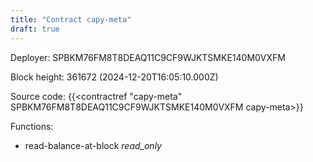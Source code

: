 ```yaml
---
title: "Contract capy-meta"
draft: true
---
```

Deployer: SPBKM76FM8T8DEAQ11C9CF9WJKTSMKE140M0VXFM


 



Block height: 361672 (2024-12-20T16:05:10.000Z)

Source code: {{<contractref "capy-meta" SPBKM76FM8T8DEAQ11C9CF9WJKTSMKE140M0VXFM capy-meta>}}

Functions:

* read-balance-at-block _read_only_
